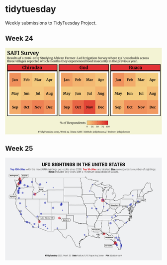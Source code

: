 # tidytuesday
Weekly submissions to TidyTuesday Project.

## Week 24

<img src="/2023/230613/plots/SAFI.png">


## Week 25

<img src="/2023/230620/UFO-sightings.png">
